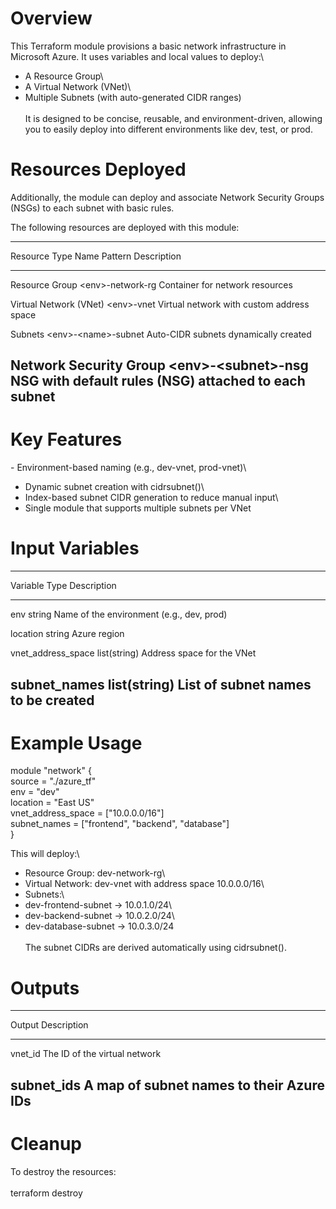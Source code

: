 # Overview

This Terraform module provisions a basic network infrastructure in
Microsoft Azure. It uses variables and local values to deploy:\
- A Resource Group\
- A Virtual Network (VNet)\
- Multiple Subnets (with auto-generated CIDR ranges)\
\
It is designed to be concise, reusable, and environment-driven, allowing
you to easily deploy into different environments like dev, test, or
prod.

# Resources Deployed

Additionally, the module can deploy and associate Network Security
Groups (NSGs) to each subnet with basic rules.

The following resources are deployed with this module:

  -------------------------------------------------------------------------
  Resource Type           Name Pattern              Description
  ----------------------- ------------------------- -----------------------
  Resource Group          \<env\>-network-rg        Container for network
                                                    resources

  Virtual Network (VNet)  \<env\>-vnet              Virtual network with
                                                    custom address space

  Subnets                 \<env\>-\<name\>-subnet   Auto-CIDR subnets
                                                    dynamically created

  Network Security Group  \<env\>-\<subnet\>-nsg    NSG with default rules
  (NSG)                                             attached to each subnet
  -------------------------------------------------------------------------

# Key Features

\- Environment-based naming (e.g., dev-vnet, prod-vnet)\
- Dynamic subnet creation with cidrsubnet()\
- Index-based subnet CIDR generation to reduce manual input\
- Single module that supports multiple subnets per VNet

# Input Variables

  -----------------------------------------------------------------------
  Variable                Type                    Description
  ----------------------- ----------------------- -----------------------
  env                     string                  Name of the environment
                                                  (e.g., dev, prod)

  location                string                  Azure region

  vnet_address_space      list(string)            Address space for the
                                                  VNet

  subnet_names            list(string)            List of subnet names to
                                                  be created
  -----------------------------------------------------------------------

# Example Usage

module \"network\" {\
source = \"./azure_tf\"\
env = \"dev\"\
location = \"East US\"\
vnet_address_space = \[\"10.0.0.0/16\"\]\
subnet_names = \[\"frontend\", \"backend\", \"database\"\]\
}

This will deploy:\
- Resource Group: dev-network-rg\
- Virtual Network: dev-vnet with address space 10.0.0.0/16\
- Subnets:\
- dev-frontend-subnet → 10.0.1.0/24\
- dev-backend-subnet → 10.0.2.0/24\
- dev-database-subnet → 10.0.3.0/24\
\
The subnet CIDRs are derived automatically using cidrsubnet().

# Outputs

  -----------------------------------------------------------------------
  Output                              Description
  ----------------------------------- -----------------------------------
  vnet_id                             The ID of the virtual network

  subnet_ids                          A map of subnet names to their
                                      Azure IDs
  -----------------------------------------------------------------------

# Cleanup

To destroy the resources:\
\
terraform destroy
